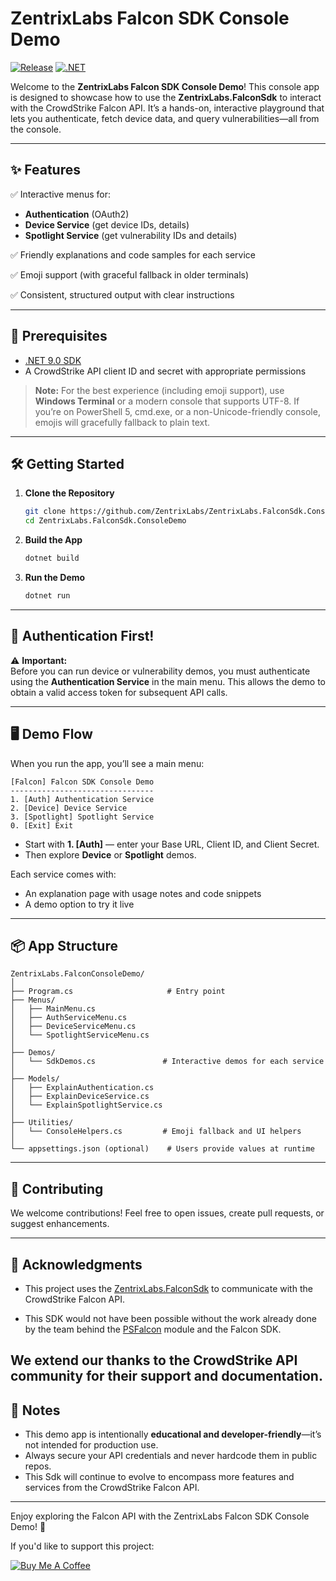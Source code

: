 
# ZentrixLabs Falcon SDK Console Demo

[![Release](https://img.shields.io/github/v/release/ZentrixLabs/ZentrixLabs.FalconConsoleDemo?label=Release)](https://github.com/ZentrixLabs/ZentrixLabs.FalconConsoleDemo/releases/latest)
[![.NET](https://img.shields.io/badge/.NET-9.0-blue?logo=dotnet)](https://dotnet.microsoft.com/en-us/download/dotnet/9.0)

Welcome to the **ZentrixLabs Falcon SDK Console Demo**! This console app is designed to showcase how to use the **ZentrixLabs.FalconSdk** to interact with the CrowdStrike Falcon API. It’s a hands-on, interactive playground that lets you authenticate, fetch device data, and query vulnerabilities—all from the console.

---

## ✨ Features

✅ Interactive menus for:
- **Authentication** (OAuth2)  
- **Device Service** (get device IDs, details)  
- **Spotlight Service** (get vulnerability IDs and details)

✅ Friendly explanations and code samples for each service

✅ Emoji support (with graceful fallback in older terminals)

✅ Consistent, structured output with clear instructions

---

## 🚀 Prerequisites

- [.NET 9.0 SDK](https://dotnet.microsoft.com/en-us/download/dotnet/9.0)
- A CrowdStrike API client ID and secret with appropriate permissions

> **Note:** For the best experience (including emoji support), use **Windows Terminal** or a modern console that supports UTF-8. If you’re on PowerShell 5, cmd.exe, or a non-Unicode-friendly console, emojis will gracefully fallback to plain text.

---

## 🛠️ Getting Started

1. **Clone the Repository**

   ```bash
   git clone https://github.com/ZentrixLabs/ZentrixLabs.FalconSdk.ConsoleDemo.git
   cd ZentrixLabs.FalconSdk.ConsoleDemo
   ```

2. **Build the App**

   ```bash
   dotnet build
   ```

3. **Run the Demo**

   ```bash
   dotnet run
   ```

---

## 🔑 Authentication First!

⚠️ **Important:**  
Before you can run device or vulnerability demos, you must authenticate using the **Authentication Service** in the main menu. This allows the demo to obtain a valid access token for subsequent API calls.

---

## 🖥️ Demo Flow

When you run the app, you’ll see a main menu:

```
[Falcon] Falcon SDK Console Demo
--------------------------------
1. [Auth] Authentication Service
2. [Device] Device Service
3. [Spotlight] Spotlight Service
0. [Exit] Exit
```

- Start with **1. [Auth]** — enter your Base URL, Client ID, and Client Secret.
- Then explore **Device** or **Spotlight** demos.

Each service comes with:
- An explanation page with usage notes and code snippets
- A demo option to try it live

---

## 📦 App Structure

```
ZentrixLabs.FalconConsoleDemo/
│
├── Program.cs                     # Entry point
├── Menus/
│   ├── MainMenu.cs
│   ├── AuthServiceMenu.cs
│   ├── DeviceServiceMenu.cs
│   └── SpotlightServiceMenu.cs
│
├── Demos/
│   └── SdkDemos.cs               # Interactive demos for each service
│
├── Models/
│   ├── ExplainAuthentication.cs
│   ├── ExplainDeviceService.cs
│   └── ExplainSpotlightService.cs
│
├── Utilities/
│   └── ConsoleHelpers.cs         # Emoji fallback and UI helpers
│
└── appsettings.json (optional)    # Users provide values at runtime
```

---

## 🤝 Contributing

We welcome contributions! Feel free to open issues, create pull requests, or suggest enhancements.

---

## 🙏 Acknowledgments

- This project uses the [ZentrixLabs.FalconSdk](https://github.com/ZentrixLabs/ZentrixLabs.FalconSdk) to communicate with the CrowdStrike Falcon API.

- This SDK would not have been possible without the work already done by the team behind the [PSFalcon](https://github.com/CrowdStrike/psfalcon) module and the Falcon SDK.

We extend our thanks to the CrowdStrike API community for their support and documentation.
---

## 📢 Notes

- This demo app is intentionally **educational and developer-friendly**—it’s not intended for production use.
- Always secure your API credentials and never hardcode them in public repos.
- This Sdk will continue to evolve to encompass more features and services from the CrowdStrike Falcon API.

---

Enjoy exploring the Falcon API with the ZentrixLabs Falcon SDK Console Demo! 🦅

If you'd like to support this project:

[![Buy Me A Coffee](https://cdn.buymeacoffee.com/buttons/default-orange.png)](https://www.buymeacoffee.com/Mainframe79)
